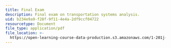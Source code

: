 ```yaml
---
title: Final Exam
description: Final exam on transportation systems analysis.
uid: b234e9a9-f28f-9f11-4e4a-2df9ccf04722
resourcetype: Document
file_type: application/pdf
file_location: >-
  https://open-learning-course-data-production.s3.amazonaws.com/1-201j-transportation-systems-analysis-demand-and-economics-fall-2008/b234e9a9f28f9f114e4a2df9ccf04722_MIT1_201JF08_final07.pdf
---
```

